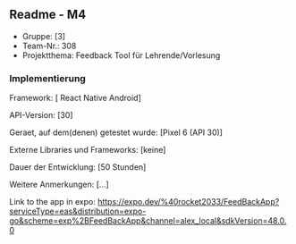 ## Readme - M4

* Gruppe:	[3]
* Team-Nr.: 308
* Projektthema:  Feedback Tool für Lehrende/Vorlesung

### Implementierung

Framework:	[ React Native Android]

API-Version:	[30]

Geraet, auf dem(denen) getestet wurde:
[Pixel 6 (API 30)]

Externe Libraries und Frameworks:
[keine]

Dauer der Entwicklung:
[50 Stunden]

Weitere Anmerkungen:
[...]

Link to the app in expo:
https://expo.dev/%40rocket2033/FeedBackApp?serviceType=eas&distribution=expo-go&scheme=exp%2BFeedBackApp&channel=alex_local&sdkVersion=48.0.0